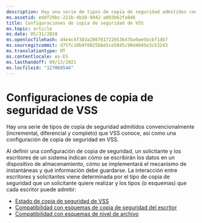 ```yaml
---
description: Hay una serie de tipos de copia de seguridad admitidos convencionalmente&\# 8212; incremental, diferencial y&completo 8212; que VSS conoce, así como una configuración de copia de seguridad \# en VSS.
ms.assetid: eddf29bc-221b-4b10-9842-a893b62fa846
title: Configuraciones de copia de seguridad de VSS
ms.topic: article
ms.date: 05/31/2018
ms.openlocfilehash: d4e4c4f383a208781722053b47ba9ae5bcbf1db7
ms.sourcegitcommit: d75fc10b9f0825bbe5ce5045c90d4045e3c53243
ms.translationtype: MT
ms.contentlocale: es-ES
ms.lasthandoff: 09/13/2021
ms.locfileid: "127068546"
---
```

# <a name="vss-backup-configurations"></a>Configuraciones de copia de seguridad de VSS

Hay una serie de tipos de copia de seguridad admitidos convencionalmente (incremental, diferencial y completo) que VSS conoce, así como una configuración de copia de seguridad en VSS.

Al definir una configuración de copia de seguridad, un solicitante y los escritores de un sistema indican cómo se escribirán los datos en un dispositivo de almacenamiento, cómo se implementará el mecanismo de instantáneas y qué información debe guardarse. La interacción entre escritores y solicitantes viene determinada por el tipo de copia de seguridad que un solicitante quiere realizar y los tipos (o esquemas) que cada escritor puede admitir:

-   [Estado de copia de seguridad de VSS](vss-backup-state.md)
-   [Compatibilidad con esquemas de copia de seguridad del escritor](writer-backup-schema-support.md)
-   [Compatibilidad con esquemas de nivel de archivo](file-level-schema-support.md)

 

 



